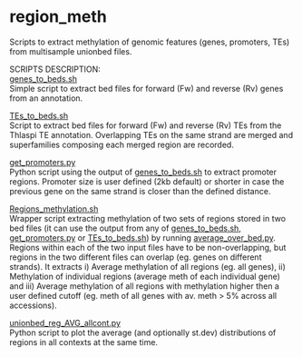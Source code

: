 # region_meth
Scripts to extract methylation of genomic features (genes, promoters, TEs) from multisample unionbed files.


SCRIPTS DESCRIPTION: <br/>
[genes_to_beds.sh](https://github.com/Dario-Galanti/WGBS_downstream/blob/main/region_meth/genes_to_beds.sh)<br/>
Simple script to extract bed files for forward (Fw) and reverse (Rv) genes from an annotation.

[TEs_to_beds.sh](https://github.com/Dario-Galanti/WGBS_downstream/blob/main/region_meth/TEs_to_beds.sh)<br/>
Script to extract bed files for forward (Fw) and reverse (Rv) TEs from the Thlaspi TE annotation. Overlapping TEs on the same strand are merged and superfamilies composing each merged region are recorded.

[get_promoters.py](https://github.com/Dario-Galanti/WGBS_downstream/blob/main/region_meth/get_promoters.py)<br/>
Python script using the output of [genes_to_beds.sh](https://github.com/Dario-Galanti/WGBS_downstream/blob/main/region_meth/genes_to_beds.sh) to extract promoter regions. Promoter size is user defined (2kb default) or shorter in case the previous gene on the same strand is closer than the defined distance.

[Regions_methylation.sh](https://github.com/Dario-Galanti/WGBS_downstream/blob/main/region_meth/Regions_methylation.sh)<br/>
Wrapper script extracting methylation of two sets of regions stored in two bed files (it can use the output from any of [genes_to_beds.sh](https://github.com/Dario-Galanti/WGBS_downstream/blob/main/region_meth/genes_to_beds.sh), [get_promoters.py](https://github.com/Dario-Galanti/WGBS_downstream/blob/main/region_meth/get_promoters.py) or [TEs_to_beds.sh](https://github.com/Dario-GalantiWGBS_downstream/blob/main/region_meth/TEs_to_beds.sh)) by running [average_over_bed.py](https://github.com/Dario-Galanti/WGBS_downstream/blob/main/average_over_bed.py). Regions within each of the two input files have to be non-overlapping, but regions in the two different files can overlap (eg. genes on different strands). It extracts i) Average methylation of all regions (eg. all genes), ii) Methylation of individual regions (average meth of each individual gene) and iii) Average methylation of all regions with methylation higher then a user defined cutoff (eg. meth of all genes with av. meth > 5% across all accessions).

[unionbed_reg_AVG_allcont.py](https://github.com/Dario-Galanti/WGBS_downstream/blob/main/region_meth/unionbed_reg_AVG_allcont.py)<br/>
Python script to plot the average (and optionally st.dev) distributions of regions in all contexts at the same time.

